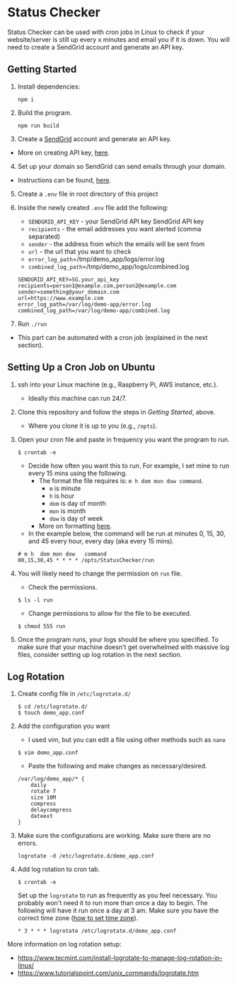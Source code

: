 # Status Checker

Status Checker can be used with cron jobs in Linux to check if your website/server is still up every x minutes and email you if it is down. You will need to create a SendGrid account and generate an API key.

## Getting Started

1. Install dependencies:

   ```
   npm i
   ```

2. Build the program.

   ```
   npm run build
   ```

3. Create a [SendGrid](https://sendgrid.com/) account and generate an API key.

- More on creating API key, [here](https://sendgrid.com/docs/ui/account-and-settings/api-keys/#creating-an-api-key).

4. Set up your domain so SendGrid can send emails through your domain.

- Instructions can be found, [here](https://sendgrid.com/docs/ui/account-and-settings/how-to-set-up-domain-authentication/).

5. Create a `.env` file in root directory of this project
6. Inside the newly created `.env` file add the following:

   - `SENDGRID_API_KEY` - your SendGrid API key SendGrid API key
   - `recipients` - the email addresses you want alerted (comma separated)
   - `sender` - the address from which the emails will be sent from
   - `url` - the url that you want to check
   - `error_log_path`=/tmp/demo_app/logs/error.log
   - `combined_log_path`=/tmp/demo_app/logs/combined.log

   ```
   SENDGRID_API_KEY=SG.your_api_key
   recipients=person1@example.com,person2@example.com
   sender=something@your_domain.com
   url=https://www.example.com
   error_log_path=/var/log/demo-app/error.log
   combined_log_path=/var/log/demo-app/combined.log
   ```

7. Run `./run`

- This part can be automated with a cron job (explained in the next section).

## Setting Up a Cron Job on Ubuntu

1. ssh into your Linux machine (e.g., Raspberry Pi, AWS instance, etc.).
   - Ideally this machine can run 24/7.
2. Clone this repository and follow the steps in _Getting Started_, above.
   - Where you clone it is up to you (e.g., `/opts`).
3. Open your cron file and paste in frequency you want the program to run.

   ```
   $ crontab -e
   ```

   - Decide how often you want this to run. For example, I set mine to run every 15 mins using the following.
     - The format the file requires is: `m h dom mon dow command`.
       - `m` is minute
       - `h` is hour
       - `dom` is day of month
       - `mon` is month
       - `dow` is day of week
     - More on formatting [here](https://www.gnu.org/software/mcron/manual/html_node/Crontab-file.html).
   - In the example below, the command will be run at minutes 0, 15, 30, and 45 every hour, every day (aka every 15 mins).

   ```
   # m h  dom mon dow   command
   00,15,30,45 * * * * /opts/StatusChecker/run
   ```

4. You will likely need to change the permission on `run` file.

   - Check the permissions.

   ```
   $ ls -l run
   ```

   - Change permissions to allow for the file to be executed.

   ```
   $ chmod 555 run
   ```

5. Once the program runs, your logs should be where you specified. To make sure that your machine doesn't get overwhelmed with massive log files, consider setting up log rotation in the next section.

## Log Rotation

1. Create config file in `/etc/logrotate.d/`

   ```
   $ cd /etc/logrotate.d/
   $ touch demo_app.conf
   ```

2. Add the configuration you want

   - I used vim, but you can edit a file using other methods such as `nano`

   ```
   $ vim demo_app.conf
   ```

   - Paste the following and make changes as necessary/desired.

   ```
   /var/log/demo_app/* {
       daily
       rotate 7
       size 10M
       compress
       delaycompress
       dateext
   }
   ```

3. Make sure the configurations are working. Make sure there are no errors.

   ```
   logrotate -d /etc/logrotate.d/demo_app.conf
   ```

4. Add log rotation to cron tab.

   ```
   $ crontab -e
   ```

   Set up the `logrotate` to run as frequently as you feel necessary. You probably won't need it to run more than once a day to begin. The following will have it run once a day at 3 am. Make sure you have the correct time zone ([how to set time zone](https://askubuntu.com/questions/54364/how-do-you-set-the-timezone-for-crontab)).

   ```
   * 3 * * * logrotate /etc/logrotate.d/demo_app.conf
   ```

More information on log rotation setup:

- <https://www.tecmint.com/install-logrotate-to-manage-log-rotation-in-linux/>
- <https://www.tutorialspoint.com/unix_commands/logrotate.htm>
